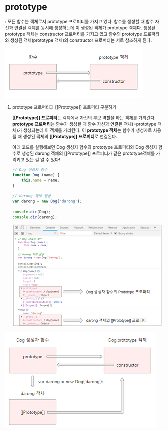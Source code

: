 # prototype

: 모든 함수는 객체로서 prototype 프로퍼티를 가지고 있다.  함수를 생성할 때 함수 자신과 연결된 객체를 동시에 생성하는데 이 생성된 객체가 prototype 객체다. 생성된 prototype 객체는 constructor 프로퍼티를 가지고 있고 함수의 prototype 프로퍼티와 생성된 객체(prototype 객체)의 constructor 프로퍼티는 서로 참조하게 된다.

![prototype](images/prototype1.PNG)



1. prototype 프로퍼티과  [[Prototype]] 프로퍼티 구분하기

   **[[Prototype]] 프로퍼티**는 객체에서 자신의 부모 역할을 하는 객체를 가리킨다. **prototype 프로퍼티**는 함수가 생성될 때 함수 자신과 연결된 객체(=prototype 객체)가 생성되는데 이 객체를 가리킨다.  이 **prototype 객체**는 함수가 생성자로 사용될 때 생성된 객체의 **[[Prototype]] 프로퍼티**로 연결된다. 

   

   아래 코드를 실행해보면 Dog 생성자 함수의 prototype 프로퍼티와 Dog 생성자 함수로 생성된 darong 객체의 [[Prototype]] 프로퍼티가 같은 prototype객체를 가리키고 있는 걸 알 수 있다!

    

   ~~~ javascript
   // Dog 생성자 함수
   function Dog (name) {
       this.name = name;
   }
   
   // darong 객체 생성
   var darong = new Dog('darong');
   
   console.dir(Dog);
   console.dir(darong);
   ~~~

   

   ![prototype2](images/prototype2.PNG)

   

![prototype](images/prototype3.PNG)











